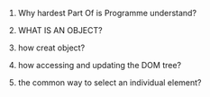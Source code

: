 1. Why hardest Part Of is Programme  understand?

2. WHAT IS AN OBJECT?

3. how creat object?

4. how accessing and updating the DOM tree?

5. the common way to select  an individual element?
